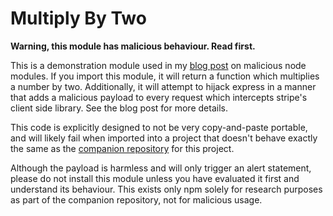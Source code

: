 Multiply By Two
===============

**Warning, this module has malicious behaviour. Read first.**

This is a demonstration module used in my [blog post] on malicious node modules.
If you import this module, it will return a function which multiplies a number
by two. Additionally, it will attempt to hijack express in a manner that adds
a malicious payload to every request which intercepts stripe's client side 
library. See the blog post for more details.

This code is explicitly designed to not be very copy-and-paste portable, and 
will likely fail when imported into a project that doesn't behave exactly the
same as the [companion repository] for this project.

Although the payload is harmless and will only trigger an alert statement, 
please do not install this module unless you have evaluated it first and 
understand its behaviour. This exists only npm solely for research purposes as 
part of the companion repository, not for malicious usage.

[blog post]: https://fosterelli.co/stealing-credentials-with-a-malicious-node-module.html
[companion repository]: https://github.com/chrisfosterelli/node-stripe-membership-saas
